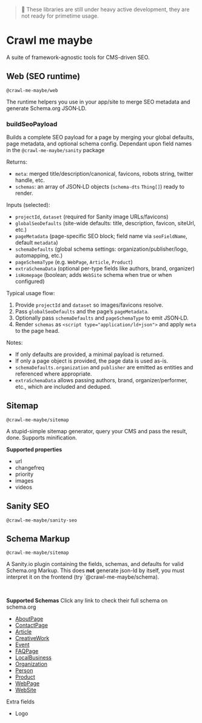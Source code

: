 > 🚨 These libraries are still under heavy active development, they are not ready for primetime usage.

# Crawl me maybe
A suite of framework-agnostic tools for CMS-driven SEO.



## Web (SEO runtime)
`@crawl-me-maybe/web`

The runtime helpers you use in your app/site to merge SEO metadata and generate Schema.org JSON‑LD.

### buildSeoPayload
Builds a complete SEO payload for a page by merging your global defaults, page metadata, and optional schema config. Dependant upon field names in the `@crawl-me-maybe/sanity` package

Returns:
- `meta`: merged title/description/canonical, favicons, robots string, twitter handle, etc.
- `schemas`: an array of JSON‑LD objects (`schema-dts` `Thing[]`) ready to render.

Inputs (selected):
- `projectId`, `dataset` (required for Sanity image URLs/favicons)
- `globalSeoDefaults` (site-wide defaults: title, description, favicon, siteUrl, etc.)
- `pageMetadata` (page-specific SEO block; field name via `seoFieldName`, default `metadata`)
- `schemaDefaults` (global schema settings: organization/publisher/logo, automapping, etc.)
- `pageSchemaType` (e.g. `WebPage`, `Article`, `Product`)
- `extraSchemaData` (optional per-type fields like authors, brand, organizer)
- `isHomepage` (boolean; adds `WebSite` schema when true or when configured)

Typical usage flow:
1) Provide `projectId` and `dataset` so images/favicons resolve.
2) Pass `globalSeoDefaults` and the page’s `pageMetadata`.
3) Optionally pass `schemaDefaults` and `pageSchemaType` to emit JSON‑LD.
4) Render `schemas` as `<script type="application/ld+json">` and apply `meta` to the page head.

Notes:
- If only defaults are provided, a minimal payload is returned.
- If only a page object is provided, the page data is used as-is.
- `schemaDefaults.organization` and `publisher` are emitted as entities and referenced where appropriate.
- `extraSchemaData` allows passing authors, brand, organizer/performer, etc., which are included and deduped.


## Sitemap
`@crawl-me-maybe/sitemap`

A stupid-simple sitemap generator, query your CMS and pass the result, done. Supports minification.

**Supported properties**
- url
- changefreq
- priority
- images
- videos

## Sanity SEO
`@crawl-me-maybe/sanity-seo`


## Schema Markup
`@crawl-me-maybe/sitemap`

A Sanity.io plugin containing the fields, schemas, and defaults for valid Schema.org Markup. This does <strong>not</strong> generate json-ld by itself, you must interpret it on the frontend (try `@crawl-me-maybe/schema).

<br/>

**Supported Schemas**
Click any link to check their full schema on schema.org
- [AboutPage](https://schema.org/AboutPage)
- [ContactPage](https://schema.org/ContactPage)
- [Article](https://schema.org/Article)
- [CreativeWork](https://schema.org/CreativeWork)
- [Event](https://schema.org/Event)
- [FAQPage](https://schema.org/FAQPage)
- [LocalBusiness](https://schema.org/LocalBusiness)
- [Organization](https://schema.org/Organization)
- [Person](https://schema.org/Person)
- [Product](https://schema.org/Product)
- [WebPage](https://schema.org/WebPage)
- [WebSite](https://schema.org/WebSite)

<stromg>Extra fields</strong>
- Logo
